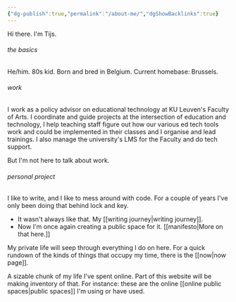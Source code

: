 ```yaml
---
{"dg-publish":true,"permalink":"/about-me/","dgShowBacklinks":true}
---
```



<p class="introduction">Hi there. I'm Tijs.</p>

###### the basics
He/him. 80s kid. Born and bred in Belgium. Current homebase: Brussels.

###### work
I work as a policy advisor on educational technology at KU Leuven's Faculty of Arts. I coordinate and guide projects at the intersection of education and technology, I help teaching staff figure out how our various ed tech tools work and could be implemented in their classes and I organise and lead trainings. I also manage the university's LMS for the Faculty and do tech support.

But I'm not here to talk about work. 

###### personal project
I like to write, and I like to mess around with code. For a couple of years I've only been doing that behind lock and key. 
- It wasn't always like that. My [[writing journey\|writing journey]].
- Now I'm once again creating a public space for it. [[manifesto\|More on that here.]]

My private life will seep through everything I do on here. For a quick rundown of the kinds of things that occupy my time, there is the [[now\|now page]].

A sizable chunk of my life I've spent online. Part of this website will be making inventory of that. For instance: these are the online [[online public spaces\|public spaces]] I'm using or have used.